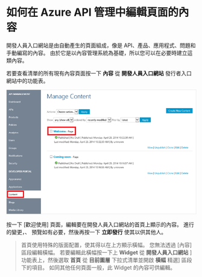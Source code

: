 <properties 
    pageTitle="如何在 Azure API 管理中編輯頁面的內容" 
    description="如何在 Azure API 管理中編輯頁面的內容。" 
    services="api-management" 
    documentationCenter="" 
    authors="steved0x" 
    manager="dwrede" 
    editor=""/>

<tags 
    ms.service="api-management" 
    ms.workload="mobile" 
    ms.tgt_pltfrm="na" 
    ms.devlang="na" 
    ms.topic="article" 
    ms.date="12/03/2015" 
    ms.author="sdanie"/>

# 如何在 Azure API 管理中編輯頁面的內容

開發人員入口網站是由自動產生的頁面組成，像是 API、產品、應用程式、問題和手動編寫的內容。 由於它是以內容管理系統為基礎，所以您可以在必要時建立這類內容。

若要查看清單的所有現有內容頁面按一下 **內容** 從 **開發人員入口網站** 發行者入口網站中的功能表。

![Manage content][api-management-howto-edit-contents-of-page-manage-content]

按一下 [歡迎使用] 頁面，編輯要在開發人員入口網站的首頁上顯示的內容。 進行的變更，、 預覽如有必要，然後再按一下 **立即發行** 使其以供其他人。

> 首頁使用特殊的版面配置，使其得以在上方顯示橫幅。 您無法透過 [內容] 區段編輯橫幅。 若要編輯此橫幅按一下上 **Widget** 從 **開發人員入口網站** ] 功能表上，然後選取 **首頁** 從 **目前圖層** 下拉式清單並開啟 **橫幅** 精選] 區段下的項目。 如同其他任何頁面一般，此 Widget 的內容可供編輯。


[Next steps]: #next-steps

[Azure Classic Portal]: https://manage.windowsazure.com/

[api-management-howto-edit-contents-of-page-manage-content]: ./media/api-management-howto-edit-contents-of-page/api-management-customization-manage-content.png

